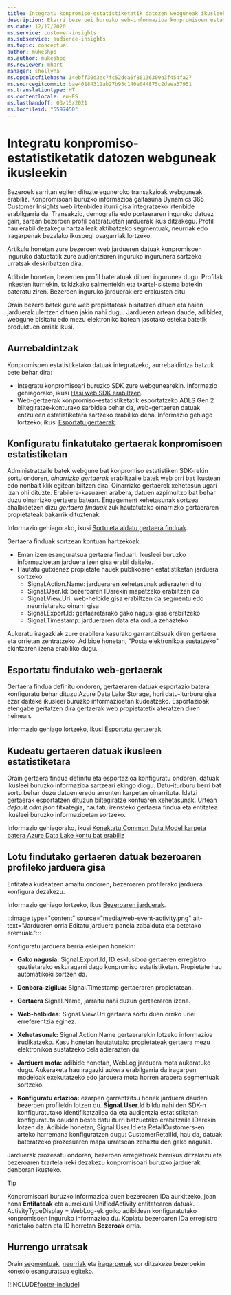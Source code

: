 ```yaml
---
title: Integratu konpromiso-estatistiketatik datozen webguneak ikusleekin
description: Ekarri bezeroei buruzko web-informazioa konpromisoen estatistiketatik ikusleen estatistiketara.
ms.date: 12/17/2020
ms.service: customer-insights
ms.subservice: audience-insights
ms.topic: conceptual
author: mukeshpo
ms.author: mukeshpo
ms.reviewer: mhart
manager: shellyha
ms.openlocfilehash: 14ebff30d3ec7fc52dca6f86136309a3f454fa27
ms.sourcegitcommit: bae40184312ab27b95c140a044875c2daea37951
ms.translationtype: HT
ms.contentlocale: eu-ES
ms.lasthandoff: 03/15/2021
ms.locfileid: "5597450"
---
```

# <a name="integrate-web-data-from-engagement-insights-with-audience-insights"></a>Integratu konpromiso-estatistiketatik datozen webguneak ikusleekin

Bezeroek sarritan egiten dituzte eguneroko transakzioak webguneak erabiliz. Konpromisoari buruzko informazioa gaitasuna Dynamics 365 Customer Insights web irtenbidea iturri gisa integratzeko irtenbide erabilgarria da. Transakzio, demografia edo portaeraren inguruko datuez gain, sarean bezeroen profil bateratuetan jarduerak ikus ditzakegu. Profil hau erabil dezakegu hartzaileak aktibatzeko segmentuak, neurriak edo iragarpenak bezalako ikuspegi osagarriak lortzeko.

Artikulu honetan zure bezeroen web jardueren datuak konpromisoen inguruko datuetatik zure audientziaren inguruko ingurunera sartzeko urratsak deskribatzen dira.

Adibide honetan, bezeroen profil bateratuak dituen ingurunea dugu. Profilak inkesten iturriekin, txikizkako salmentekin eta txartel-sistema batekin bateratu ziren. Bezeroen inguruko jarduerak ere erakusten ditu. 

Orain bezero batek gure web propietateak bisitatzen dituen eta haien jarduerak ulertzen dituen jakin nahi dugu. Jardueren artean daude, adibidez, webgune bisitatu edo mezu elektroniko batean jasotako esteka batetik produktuen orriak ikusi.

## <a name="prerequisites"></a>Aurrebaldintzak

Konpromisoen estatistiketako datuak integratzeko, aurrebaldintza batzuk bete behar dira: 

- Integratu konpromisoari buruzko SDK zure webgunearekin. Informazio gehiagorako, ikusi [Hasi web SDK erabiltzen](../engagement-insights/instrument-website.md).
- Web-gertaerak konpromiso-estatistiketatik esportatzeko ADLS Gen 2 biltegiratze-konturako sarbidea behar da, web-gertaeren datuak entzuleen estatistiketara sartzeko erabiliko dena. Informazio gehiago lortzeko, ikusi [Esportatu gertaerak](../engagement-insights/export-events.md).

## <a name="configure-refined-events-in-engagement-insights"></a>Konfiguratu finkatutako gertaerak konpromisoen estatistiketan

Administratzaile batek webgune bat konpromiso estatistiken SDK-rekin sortu ondoren, *oinarrizko gertaerak* erabiltzaile batek web orri bat ikustean edo nonbait klik egitean biltzen dira. Oinarrizko gertaerek xehetasun ugari izan ohi dituzte. Erabilera-kasuaren arabera, datuen azpimultzo bat behar duzu oinarrizko gertaera batean. Engagement xehetasunak sortzea ahalbidetzen dizu *gertaera finduak* zuk hautatutako oinarrizko gertaeraren propietateak bakarrik dituztenak.     

Informazio gehiagorako, ikusi [Sortu eta aldatu gertaera finduak](../engagement-insights/refined-events.md).

Gertaera finduak sortzean kontuan hartzekoak: 

- Eman izen esanguratsua gertaera finduari. Ikusleei buruzko informazioetan jarduera izen gisa erabil daiteke.
- Hautatu gutxienez propietate hauek publikoaren estatistiketan jarduera sortzeko: 
    - Signal.Action.Name: jardueraren xehetasunak adierazten ditu
    - Signal.User.Id: bezeroaren IDarekin mapatzeko erabiltzen da
    - Signal.View.Uri: web-helbide gisa erabiltzen da segmentu edo neurrietarako oinarri gisa
    - Signal.Export.Id: gertaeretarako gako nagusi gisa erabiltzeko <!-- system generated, do we need to list?-->
    - Signal.Timestamp: jardueraren data eta ordua zehazteko

Aukeratu iragazkiak zure erabilera kasurako garrantzitsuak diren gertaera eta orrietan zentratzeko. Adibide honetan, "Posta elektronikoa sustatzeko" ekintzaren izena erabiliko dugu.

## <a name="export-the-refined-web-events"></a>Esportatu findutako web-gertaerak 

Gertaera findua definitu ondoren, gertaeraren datuak esportazio batera konfiguratu behar dituzu Azure Data Lake Storage, hori datu-iturburu gisa ezar daiteke ikusleei buruzko informazioetan kudeatzeko. Esportazioak etengabe gertatzen dira gertaerak web propietatetik ateratzen diren heinean.

Informazio gehiago lortzeko, ikusi [Esportatu gertaerak](../engagement-insights/export-events.md).

## <a name="ingest-event-data-to-audience-insights"></a>Kudeatu gertaeren datuak ikusleen estatistiketara

Orain gertaera findua definitu eta esportazioa konfiguratu ondoren, datuak ikusleei buruzko informazioa sartzeari ekingo diogu. Datu-iturburu berri bat sortu behar duzu datuen eredu arrunten karpetan oinarrituta. Idatzi gertaerak esportatzen dituzun biltegiratze kontuaren xehetasunak. Urtean *default.cdm.json* fitxategia, hautatu irensteko gertaera findua eta entitatea ikusleei buruzko informazioetan sortzeko.

Informazio gehiagorako, ikusi [Konektatu Common Data Model karpeta batera Azure Data Lake kontu bat erabiliz](connect-common-data-model.md)


## <a name="relate-refined-event-data-as-an-activity-of-a-customer-profile"></a>Lotu findutako gertaeren datuak bezeroaren profileko jarduera gisa

Entitatea kudeatzen amaitu ondoren, bezeroaren profilerako jarduera konfigura dezakezu.

Informazio gehiago lortzeko, ikus [Bezeroaren jarduerak](activities.md).

:::image type="content" source="media/web-event-activity.png" alt-text="Jardueren orria Editatu jarduera panela zabalduta eta betetako eremuak.":::

Konfiguratu jarduera berria esleipen honekin: 

- **Gako nagusia:** Signal.Export.Id, ID esklusiboa gertaeren erregistro guztietarako eskuragarri dago konpromiso estatistiketan. Propietate hau automatikoki sortzen da.

- **Denbora-zigilua:** Signal.Timestamp gertaeraren propietatean.

- **Gertaera** Signal.Name, jarraitu nahi duzun gertaeraren izena.

- **Web-helbidea:** Signal.View.Uri gertaera sortu duen orriko uriei erreferentzia eginez.

- **Xehetasunak:** Signal.Action.Name gertaerarekin lotzeko informazioa irudikatzeko. Kasu honetan hautatutako propietateak gertaera mezu elektronikoa sustatzeko dela adierazten du.

- **Jarduera mota:** adibide honetan, WebLog jarduera mota aukeratuko dugu. Aukeraketa hau iragazki aukera erabilgarria da iragarpen modeloak exekutatzeko edo jarduera mota horren arabera segmentuak sortzeko.

- **Konfiguratu erlazioa:** ezarpen garrantzitsu honek jarduera dauden bezeroen profilekin lotzen du. **Signal.User.Id** bildu nahi den SDK-n konfiguratutako identifikatzailea da eta audientzia estatistiketan konfiguratuta dauden beste datu iturri batzuetako erabiltzaile IDarekin lotzen da. Adibide honetan, Signal.User.Id eta RetailCustomers-en arteko harremana konfiguratzen dugu: CustomerRetailId, hau da, datuak bateratzeko prozesuaren mapa urratsean zehaztu den gako nagusia.


Jarduerak prozesatu ondoren, bezeroen erregistroak berrikus ditzakezu eta bezeroaren txartela ireki dezakezu konpromisoari buruzko jarduerak denboran ikusteko. 

> [!TIP]
> Konpromisoari buruzko informazioa duen bezeroaren IDa aurkitzeko, joan hona **Entitateak** eta aurreikusi UnifiedActivity entitatearen datuak. ActivityTypeDisplay = WebLog-ek goiko adibidean konfiguratutako konpromisoen inguruko informazioa du. Kopiatu bezeroaren IDa erregistro horietako baten eta ID horretan **Bezeroak** orria.

## <a name="next-steps"></a>Hurrengo urratsak

Orain [segmentuak](segments.md), [neurriak](measures.md) eta [iragarpenak](predictions.md) sor ditzakezu bezeroekin konexio esanguratsua egiteko.


[!INCLUDE[footer-include](../includes/footer-banner.md)]